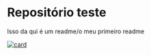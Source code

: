 # Repositório teste

Isso da qui é um readme/o meu primeiro readme

[![card](https://github-readme-stats.vercel.app/api?username=Pitz007&theme=default)](https://github.com/anuraghazra/github-readme-stats)


